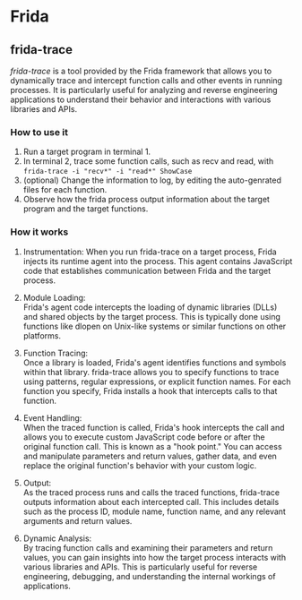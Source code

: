 # Frida
## frida-trace
*frida-trace* is a tool provided by the Frida framework that allows you to dynamically trace and intercept function calls and other events in running processes. It is particularly useful for analyzing and reverse engineering applications to understand their behavior and interactions with various libraries and APIs.
### How to use it
1. Run a target program in terminal 1.
2. In terminal 2, trace some function calls, such as recv and read, with ``frida-trace -i "recv*" -i "read*" ShowCase``
3. (optional) Change the information to log, by editing the auto-genrated files for each function.
4. Observe how the frida process output information about the target program and the target functions.
### How it works
1. Instrumentation:
    When you run frida-trace on a target process, Frida injects its runtime agent into the process. This agent contains JavaScript code that establishes communication between Frida and the target process.

2. Module Loading:  
    Frida's agent code intercepts the loading of dynamic libraries (DLLs) and shared objects by the target process. This is typically done using functions like dlopen on Unix-like systems or similar functions on other platforms.

3. Function Tracing:  
    Once a library is loaded, Frida's agent identifies functions and symbols within that library. frida-trace allows you to specify functions to trace using patterns, regular expressions, or explicit function names. For each function you specify, Frida installs a hook that intercepts calls to that function.

4. Event Handling:  
    When the traced function is called, Frida's hook intercepts the call and allows you to execute custom JavaScript code before or after the original function call. This is known as a "hook point." You can access and manipulate parameters and return values, gather data, and even replace the original function's behavior with your custom logic.

5. Output:  
    As the traced process runs and calls the traced functions, frida-trace outputs information about each intercepted call. This includes details such as the process ID, module name, function name, and any relevant arguments and return values.

6. Dynamic Analysis:  
    By tracing function calls and examining their parameters and return values, you can gain insights into how the target process interacts with various libraries and APIs. This is particularly useful for reverse engineering, debugging, and understanding the internal workings of applications.
